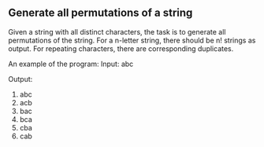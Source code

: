 ## Generate all permutations of a string ##

Given a string with all distinct characters, the task is to 
generate all permutations of the string. For a n-letter string, there should 
be n! strings as output. For repeating characters, there are corresponding duplicates.

An example of the program:
Input: 
abc

Output:
1. abc
2. acb
3. bac
4. bca
5. cba
6. cab
